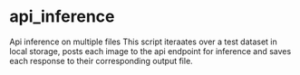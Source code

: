 # api_inference
Api inference on multiple files
This script iteraates over a test dataset in local storage, posts each image to the api endpoint for inference and saves each response
to their corresponding output file.

